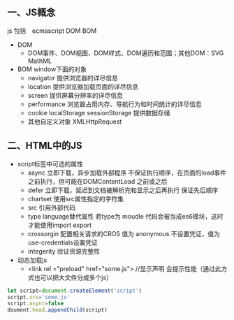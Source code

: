 ## 一、JS概念
  js 包括　ecmascript DOM BOM
  
- DOM
  - DOM事件、DOM视图、DOM样式、DOM遍历和范围；其他DOM：SVG MathML
- BOM window下面的对象
  - navigator 提供浏览器的详尽信息
  - location 提供浏览器加载页面的详尽信息
  - screen 提供屏幕分辨率的详尽信息
  - performance 浏览器占用内存、导航行为和时间统计的详尽信息
  - cookie localStorage sessionStorage 提供数据存储
  - 其他自定义对象 XMLHttpRequest
 
 ## 二、HTML中的JS
 - script标签中可选的属性
   - async 立即下载，异步加载外部程序 不保证执行顺序，在页面的load事件之前执行，但可能在DOMContentLoad 之前或之后
   - defer 立即下载，延迟到文档被解析完和显示之后再执行 保证先后顺序
   - chartset 使用src属性指定的字符集
   - src 引用外部代码
   - type language替代属性 若type为 moudle 代码会被当成es6模块，这时才能使用import export
   - crossorgin 配置相关请求的CROS 值为 anonymous 不设置凭证，值为 use-credentials设置凭证
   - integerity 验证资源完整性
 - 动态加载js
   - \<link rel ="preload" href="some.js"> //显示声明 会提示性能（通过此方式也可以把大文件分成多个js）
  ```js
  let script=document.createElement('script')
  script.src='some.js'
  script.async=false
  doument.head.appendChild(script)
  ```


